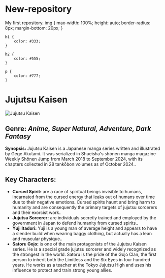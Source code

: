 # New-repository
My first repository.
    img {
        max-width: 100%;
        height: auto;
        border-radius: 8px;
        margin-bottom: 20px;
    }

    h1 {
        color: #333;
    }

    h2 {
        color: #555;
    }

    p {
        color: #777;
    }
</style>
<h1>Jujutsu Kaisen</h1>

<img src="image_link" alt="Jujutsu Kaisen">

<h2>Genre: <i>Anime, Super Natural, Adventure, Dark Fantasy</i></h2>

<p><strong>Synopsis:</strong> Jujutsu Kaisen is a Japanese manga series written and illustrated by Gege Akutami. It was serialized in Shueisha's shōnen manga magazine Weekly Shōnen Jump from March 2018 to September 2024, with its chapters collected in 28 tankōbon volumes as of October 2024..</p>

<h2>Key Characters:</h2>

<ul>
    <li><strong>Cursed Spirit:</strong> are a race of spiritual beings invisible to humans, incarnated from the cursed energy that leaks out of humans over time due to their negative emotions. Cursed spirits haunt and bring harm to humanity and are consequently the primary targets of jujutsu sorcerers and their exorcist work..</li>
    <li><strong>Jujutsu Sorcerer:</strong>  are individuals secretly trained and employed by the government in Japan to defend humanity from cursed spirits..</li>
    <li><strong>Yuji Itadori:</strong> Yuji is a young man of average height and appears to have a slender build when wearing baggy clothing, but actually has a lean and muscular physique..</li>
    <li><strong>Satoru Gojo:</strong> is one of the main protagonists of the Jujutsu Kaisen series. He is a special grade jujutsu sorcerer and widely recognized as the strongest in the world. Satoru is the pride of the Gojo Clan, the first person to inherit both the Limitless and the Six Eyes in four hundred years. He works as a teacher at the Tokyo Jujutsu High and uses his influence to protect and train strong young allies.</li>
</ul>
